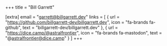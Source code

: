 +++
title = "Bill Garrett"

[extra]
email = "garrett@billgarrett.dev"
links = [
    { url = "https://github.com/billgarrett-dev/billgarrett.dev", icon = "fa-brands fa-github", text = "billgarrett-dev/billgarrett.dev" },
    { url = "https://dice.camp/@astralfrontier", icon = "fa-brands fa-mastodon", text = "@astralfrontier@dice.camp" }
]
+++
